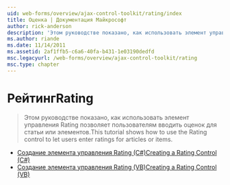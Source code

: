 ```yaml
---
uid: web-forms/overview/ajax-control-toolkit/rating/index
title: Оценка | Документация Майкрософт
author: rick-anderson
description: 'Этом руководстве показано, как использовать элемент управления Rating позволяет пользователям вводить оценок для статьи или элементов.'
ms.author: riande
ms.date: 11/14/2011
ms.assetid: 2af1ffb5-c6a6-40fa-b431-1e03190dedfd
msc.legacyurl: /web-forms/overview/ajax-control-toolkit/rating
msc.type: chapter
---
```

<a name="rating"></a><span data-ttu-id="36e58-103">Рейтинг</span><span class="sxs-lookup"><span data-stu-id="36e58-103">Rating</span></span>
====================
> <span data-ttu-id="36e58-104">Этом руководстве показано, как использовать элемент управления Rating позволяет пользователям вводить оценок для статьи или элементов.</span><span class="sxs-lookup"><span data-stu-id="36e58-104">This tutorial shows how to use the Rating control to let users enter ratings for articles or items.</span></span>


- [<span data-ttu-id="36e58-105">Создание элемента управления Rating (C#)</span><span class="sxs-lookup"><span data-stu-id="36e58-105">Creating a Rating Control (C#)</span></span>](creating-a-rating-control-cs.md)
- [<span data-ttu-id="36e58-106">Создание элемента управления Rating (VB)</span><span class="sxs-lookup"><span data-stu-id="36e58-106">Creating a Rating Control (VB)</span></span>](creating-a-rating-control-vb.md)
